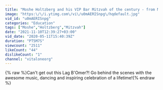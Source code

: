 ```yaml
---
title: "Moshe Holtzberg and his VIP Bar Mitzvah of the century - from Meron 2019 to MetLife 2020."
image: "https:\/\/i.ytimg.com\/vi\/u0mAERISnpg\/hqdefault.jpg"
vid_id: "u0mAERISnpg"
categories: "Education"
tags: ["Moshe","Holtzberg","Mitzvah"]
date: "2021-11-10T12:39:27+03:00"
vid_date: "2020-05-11T15:40:39Z"
duration: "PT5M7S"
viewcount: "2511"
likeCount: "44"
dislikeCount: "1"
channel: "vitaloneorg"
---
```

{% raw %}Can't get out this Lag B'Omer?! Go behind the scenes with the awesome music, dancing and inspiring celebration of a lifetime!{% endraw %}
